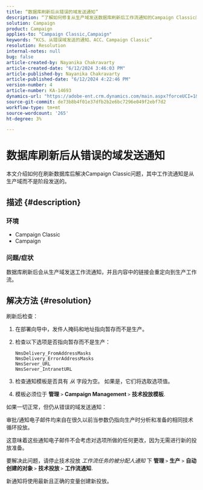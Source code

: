 ```yaml
---
title: “数据库刷新后从错误的域发送通知”
description: “了解如何修复从生产域发送数据库刷新后工作流通知的Campaign Classic问题。”
solution: Campaign
product: Campaign
applies-to: "Campaign Classic,Campaign"
keywords: “KCS、从错误域发送的通知、ACC、Campaign Classic”
resolution: Resolution
internal-notes: null
bug: false
article-created-by: Nayanika Chakravarty
article-created-date: "6/12/2024 3:46:03 PM"
article-published-by: Nayanika Chakravarty
article-published-date: "6/12/2024 4:22:46 PM"
version-number: 4
article-number: KA-14693
dynamics-url: "https://adobe-ent.crm.dynamics.com/main.aspx?forceUCI=1&pagetype=entityrecord&etn=knowledgearticle&id=d1b2b1d9-d228-ef11-840b-0022480a40c2"
source-git-commit: de73b8b4f01e37dfb2b2e6bc7296e049f2ebf7d2
workflow-type: tm+mt
source-wordcount: '265'
ht-degree: 3%

---
```


# 数据库刷新后从错误的域发送通知


本文介绍如何在刷新数据库后解决Campaign Classic问题，其中工作流通知是从生产域而不是阶段发送的。

## 描述 {#description}


### <b>环境</b>

- Campaign Classic
- Campaign


### <b>问题/症状</b>

数据库刷新后会从生产域发送工作流通知，并且内容中的链接会重定向到生产工作流。


## 解决方法 {#resolution}


刷新后检查：

1. 在部署向导中，发件人掩码和地址指向暂存而不是生产。
2. 检查以下选项是否指向暂存而不是生产：<br>


   ```
   NmsDelivery_FromAddressMasks
   NmsDelivery_ErrorAddressMasks
   NmsServer_URL
   NmsServer_IntranetURL
   ```


3. 检查通知模板是否具有 *从* 字段为空。 如果是，它们将选取选项值。
4. 模板必须位于 <b>管理</b> `>`  <b>Campaign Management </b>`>`  <b>技术投放模板</b>.


如果一切正常，但仍从错误的域发送通知：

审批/通知电子邮件均来自在很久以前当参数仍指向生产时分析和准备的相同技术循环投放。

这意味着这些通知电子邮件不会考虑对选项所做的任何更改，因为无需进行新的投放准备。

要解决此问题，请停止技术投放 *工作流任务的被分配人通知* 下 <b>管理 </b>`>`  <b>生产</b> `>`  <b>自动创建的对象 </b>`>`  <b>技术投放 </b>`>`  <b>工作流通知</b>.

新通知将使用最新且正确的变量创建新投放。


